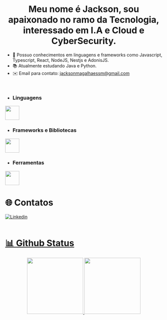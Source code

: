 <div align="center">
  <h1>Meu nome é Jackson, sou apaixonado no ramo da Tecnologia, interessado em I.A e Cloud e CyberSecurity.</h1>
</div>

- 🧠 Possuo conhecimentos em linguagens e frameworks como Javascript, Typescript, React, NodeJS, Nestjs e AdonisJS.
- 📚 Atualmente estudando Java e Python.
- ✉️ Email para contato: jacksonmagalhaessm@gmail.com
<br />
  
  - ### Linguagens
  <a href="https://skillicons.dev">
    <img height="45em" src="https://skillicons.dev/icons?i=html,css,js,ts,php,ruby,cpp,python,rust,java" />
  </a>
  
  - ### Frameworks e Bibliotecas
  <a href="https://skillicons.dev">
    <img height="45em" src="https://skillicons.dev/icons?i=react,nextjs,styledcomponents,materialui,emotion,adonis,nestjs,bootstrap,express,jquery,prisma,supabase,sequelize,jest,laravel" />
  </a>
  
  - ### Ferramentas
  <a href="https://skillicons.dev">
    <img height="45em" src="https://skillicons.dev/icons?i=docker,git,github,mongodb,mysql,postgres,bash,linux,postman,netlify,vercel,vite,vscode" />
  </a>
  
  # 🌐 Contatos

  <a href="https://www.linkedin.com/in/jackson-magalhaes/" />
  <img align="center" alt="Linkedin" src="https://img.shields.io/badge/LinkedIn-0077B5?style=for-the-badge&logo=linkedin&logoColor=white" />
  <br /><br />
  
  # 📊 Github Status
  <div align="center">
    <div align="center">
      <img height="180em" src="https://streak-stats.demolab.com?user=Jackson-SM&theme=github-dark-blue&border_radius=6)](https://git.io/streak-stats" />
      <img height="180em" src="https://github-readme-stats.vercel.app/api/top-langs/?username=Jackson-SM&layout=compact&bg_color=0d1117&text_color=47a6ff&title_color=47a6ff&langs_count=8" />
      </div>
  </div><br /><br />
  
</div>
